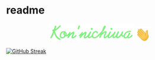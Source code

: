 # readme
<p align = "center">
<img width = "233" height = 50" src = "https://github.com/Shashivardhan2002/Shashivardhan2002/blob/main/Greetings.png"> <img src ="https://github.com/Shashivardhan2002/Shashivardhan2002/blob/main/waving%20hand.gif" alt = "Waving hand animation" width = "40px" height = "40px">

[![GitHub Streak](https://github-readme-streak-stats.herokuapp.com?user=Shashivardhan2002&theme=java-dark&hide_border=true)](https://git.io/streak-stats)

